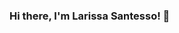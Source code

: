 ### Hi there, I'm Larissa Santesso! 👋



<!--
**larissasantesso/larissasantesso** is a ✨ _special_ ✨ repository because its `README.md` (this file) appears on your GitHub profile.
- 🔭 I’m currently developing skills in Deep Learning focusing on Image Processing 
- 🌱 I’m currently learning SQL
- 👯 I’m looking to collaborate on Machine Learning/Deep Learning projects
- 🤔 I’m looking for help with SQL
- 💬 Ask me about Python/Matlab 
- 📫 How to reach me: 
- 😄 Pronouns: She/Her
- ⚡ Fun fact: 
-->
